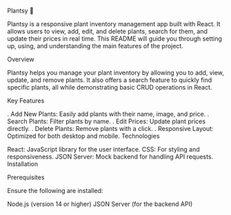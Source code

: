 Plantsy 🌱

Plantsy is a responsive plant inventory management app built with React. It allows users to view, add, edit, and delete plants, search for them, and update their prices in real time. This README will guide you through setting up, using, and understanding the main features of the project.

Overview

Plantsy helps you manage your plant inventory by allowing you to add, view, update, and remove plants. It also offers a search feature to quickly find specific plants, all while demonstrating basic CRUD operations in React.

Key Features

. Add New Plants: Easily add plants with their name, image, and price.
. Search Plants: Filter plants by name.
. Edit Prices: Update plant prices directly.
. Delete Plants: Remove plants with a click.
. Responsive Layout: Optimized for both desktop and mobile.
Technologies

React: JavaScript library for the user interface.
CSS: For styling and responsiveness.
JSON Server: Mock backend for handling API requests.
Installation

Prerequisites

Ensure the following are installed:

Node.js (version 14 or higher)
JSON Server (for the backend API)